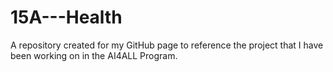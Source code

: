 # 15A---Health
A repository created for my GitHub page to reference the project that I have been working on in the AI4ALL Program.
